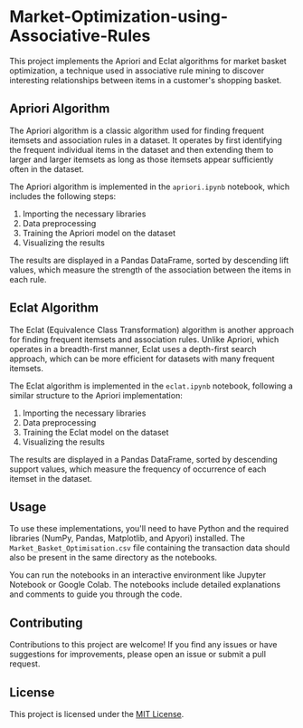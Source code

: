 # Market-Optimization-using-Associative-Rules

This project implements the Apriori and Eclat algorithms for market basket optimization, a technique used in associative rule mining to discover interesting relationships between items in a customer's shopping basket.

## Apriori Algorithm

The Apriori algorithm is a classic algorithm used for finding frequent itemsets and association rules in a dataset. It operates by first identifying the frequent individual items in the dataset and then extending them to larger and larger itemsets as long as those itemsets appear sufficiently often in the dataset.

The Apriori algorithm is implemented in the `apriori.ipynb` notebook, which includes the following steps:

1. Importing the necessary libraries
2. Data preprocessing
3. Training the Apriori model on the dataset
4. Visualizing the results

The results are displayed in a Pandas DataFrame, sorted by descending lift values, which measure the strength of the association between the items in each rule.

## Eclat Algorithm

The Eclat (Equivalence Class Transformation) algorithm is another approach for finding frequent itemsets and association rules. Unlike Apriori, which operates in a breadth-first manner, Eclat uses a depth-first search approach, which can be more efficient for datasets with many frequent itemsets.

The Eclat algorithm is implemented in the `eclat.ipynb` notebook, following a similar structure to the Apriori implementation:

1. Importing the necessary libraries
2. Data preprocessing
3. Training the Eclat model on the dataset
4. Visualizing the results

The results are displayed in a Pandas DataFrame, sorted by descending support values, which measure the frequency of occurrence of each itemset in the dataset.

## Usage

To use these implementations, you'll need to have Python and the required libraries (NumPy, Pandas, Matplotlib, and Apyori) installed. The `Market_Basket_Optimisation.csv` file containing the transaction data should also be present in the same directory as the notebooks.

You can run the notebooks in an interactive environment like Jupyter Notebook or Google Colab. The notebooks include detailed explanations and comments to guide you through the code.

## Contributing

Contributions to this project are welcome! If you find any issues or have suggestions for improvements, please open an issue or submit a pull request.

## License

This project is licensed under the [MIT License](LICENSE).
